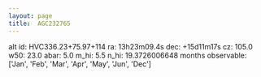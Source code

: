 ```yaml
---
layout: page
title:  AGC232765
--- 
```

alt id: HVC336.23+75.97+114
ra: 13h23m09.4s
dec: +15d11m17s
cz: 105.0
w50: 23.0
abar: 5.0
m_hi: 5.5
n_hi: 19.3726006648
months observable: ['Jan', 'Feb', 'Mar', 'Apr', 'May', 'Jun', 'Dec']
